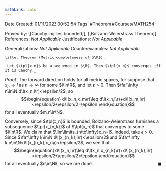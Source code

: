 ```yaml
---
mathLink: auto
---
```


<div class="topSpace"></div>

Date Created: 01/11/2022 00:52:54
Tags: #Theorem #Courses/MATH254

Proved by: [[Cauchy implies bounded]], [[Bolzano-Weierstrass Theorem]]
References: _Not Applicable_
Justifications: _Not Applicable_

Generalizations: _Not Applicable_
Counterexamples: _Not Applicable_

``` ad-Theorem
title: Theorem (Metric-completeness of $\R$).

_Let $\tpl{x_n}$ be a sequence in $\R$. Then $\tpl{x_n}$ converges iff it is Cauchy._

```

_Proof_. The forward direction holds for all metric spaces, for suppose that $x_n\to l$ as $n\to\infty$ for some $l\in\R$, and let $\epsilon>0$. Then $\fa^\infty n\in\N:d\l(x_n,l\r)<\epsilon/2$, so
$$\begin{equation}
    d\l(x_n,x_m\r)\leq d\l(x_n,l\r)+d\l(x_m,l\r)<\epsilon/2+\epsilon/2=\epsilon
\end{equation}$$
for all eventually $m,n\in\N$.

Conversely, since $\tpl{x_n}$ is bounded, Bolzano-Weierstrass furnishes a subsequence $\tpl{x_{n_k}}$ of $\tpl{x_n}$ that converges to some $l\in\R$. We claim that $\lim\limits_{n\to\infty}x_n=l$. Indeed, take $\epsilon>0$. Since $\fa^\infty k\in\N:d\l(x_{n_k},l\r)<\epsilon/2$ and $\fa^\infty k,n\in\N:d\l(x_{n_k},x_n\r)<\epsilon/2$, we see that
$$\begin{equation}
    d\l(x_n,l\r)\leq d\l(x_n,x_{n_k}\r)+d\l(x_{n_k},l\r)<\epsilon/2+\epsilon/2=\epsilon
\end{equation}$$
for all eventually $n\in\N$, so we are done.<span style="float:right;">$\blacksquare$</span>
